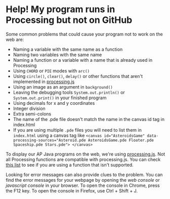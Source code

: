 # Help! My program runs in Processing but not on GitHub
Some common problems that could cause your program not to work on the web are:
- Naming a variable with the same name as a function
- Naming two variables with the same name
- Naming a function or a variable with a name that is already used in Processing
- Using `CHORD` or `PIE` modes with `arc()`
- Using `circle()`, `clear()`, `delay()` or other functions that aren't implemented in [processing.js](http://processingjs.org/reference/)
- Using an image as an argument in `background()`
- Leaving the debugging tools `System.out.println()` or `System.out.print()` in your finished program
- Using decimals for x and y coordinates
- Integer division
- Extra semi-colons
- The name of the .pde file doesn't match the name in the canvas id tag in index.html
- If you are using multiple `.pde` files you will need to list them in `index.html` using a canvas tag like `<canvas id="AsteroidsGame" data-processing-sources="Asteroid.pde AsteroidsGame.pde Floater.pde Spaceship.pde Stars.pde"> </canvas>`

To display our AP Java programs on the web, we're using [processing.js](http://processingjs.org/). Not all Processing functions are compatible with processing.js. You can check [this list](http://processingjs.org/reference/) to see if you are using a function that isn't supported. 

Looking for error messages can also provide clues to the problem. You can find the error messages for your webpage by opening the *web console* or *javascript console* in your browser. To open the console in Chrome, press the F12 key. To open the console in Firefox, use Ctrl + Shift + J.
